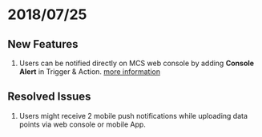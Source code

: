 # 2018/07/25

## New Features
1. Users can be notified directly on MCS web console by adding **Console Alert** in Trigger & Action. [more information](../tutorial/setting_notification)


## Resolved Issues
1. Users might receive 2 mobile push notifications while uploading data points via web console or mobile App.